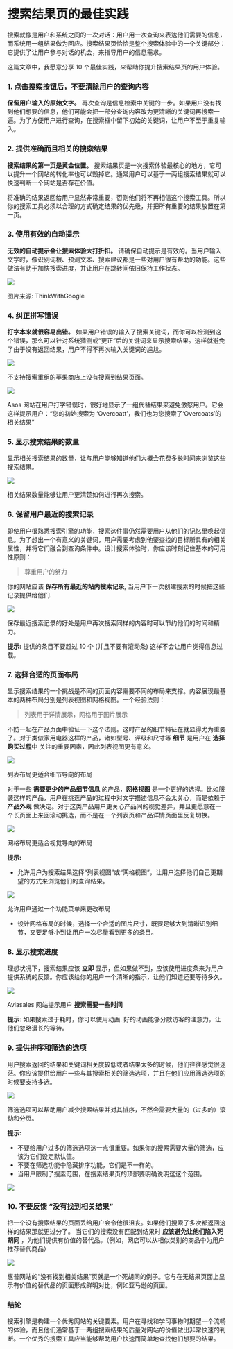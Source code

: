 # 搜索结果页的最佳实践 #

搜索就像是用户和系统之间的一次对话：用户用一次查询来表达他们需要的信息，而系统用一组结果做为回应。搜索结果页恰恰是整个搜索体验中的一个关键部分：它提供了让用户参与对话的机会，来指导用户的信息需求。

这篇文章中，我愿意分享 10 个最佳实践，来帮助你提升搜索结果页的用户体验。

### 1. 点击搜索按钮后，不要清除用户的查询内容 ###

**保留用户输入的原始文字。** 再次查询是信息检索中关键的一步。如果用户没有找到他们想要的信息，他们可能会把一部分查询内容改为更清晰的关键词再搜索一遍。为了方便用户进行查询，在搜索框中留下初始的关键词，让用户不至于重复输入。

### 2. 提供准确而且相关的搜索结果 ###

**搜索结果的第一页是黄金位置。** 搜索结果页是一次搜索体验最核心的地方，它可以提升一个网站的转化率也可以毁掉它。通常用户可以基于一两组搜索结果就可以快速判断一个网站是否存在价值。

将准确的结果返回给用户显然非常重要，否则他们将不再相信这个搜索工具。所以你的搜索工具必须以合理的方式确定结果的优先级，并把所有重要的结果放置在第一页。

### 3. 使用有效的自动提示 ###

**无效的自动提示会让搜索体验大打折扣。** 请确保自动提示是有效的。当用户输入文字时，像识别词根、预测文本、搜索建议都是一些对用户很有帮助的功能。这些做法有助于加快搜索进度，并让用户在跳转间依旧保持工作状态。

<img class="progressiveMedia-noscript js-progressiveMedia-inner" src="https://cdn-images-1.medium.com/max/800/1*AQFWWqXrznprydFeOL-axg.png">

图片来源: ThinkWithGoogle

### 4. 纠正拼写错误 ###

**打字本来就很容易出错。** 如果用户错误的输入了搜索关键词，而你可以检测到这个错误，那么可以针对系统猜测或“更正”后的关键词来显示搜索结果。这样就避免了由于没有返回结果，用户不得不再次输入关键词的尴尬。

<img class="progressiveMedia-noscript js-progressiveMedia-inner" src="https://cdn-images-1.medium.com/max/800/1*U3xATz5_lkAgYsjJXNlH7g.png">

不支持搜索重组的苹果商店上没有搜索到结果页面。

<img class="progressiveMedia-noscript js-progressiveMedia-inner" src="https://cdn-images-1.medium.com/max/800/1*i0oGvymAq0dl7rhLjdLvug.png">

Asos 网站在用户打字错误时，很好地显示了一组代替结果来避免激怒用户。它会这样提示用户：“您的初始搜索为 ‘Overcoatt’，我们也为您搜索了‘Overcoats’的相关结果”

### 5. 显示搜索结果的数量 ###

显示相关搜索结果的数量，让与用户能够知道他们大概会花费多长时间来浏览这些搜索结果。

<img class="progressiveMedia-noscript js-progressiveMedia-inner" src="https://cdn-images-1.medium.com/max/800/1*WC83Jp1xpJtLdMbuc5hhiQ.png">

相关结果数量能够让用户更清楚如何进行再次搜索。

### 6. 保留用户最近的搜索记录 ###

即使用户很熟悉搜索引擎的功能，搜索这件事仍然需要用户从他们的记忆里唤起信息。为了想出一个有意义的关键词，用户需要考虑到他要查找的目标所具有的相关属性，并将它们融合到查询条件中。设计搜索体验时，你应该时刻记住基本的可用性原则：

> 尊重用户的努力

你的网站应该 **保存所有最近的站内搜索记录**, 当用户下一次创建搜索的时候把这些记录提供给他们.

<img class="progressiveMedia-noscript js-progressiveMedia-inner" src="https://cdn-images-1.medium.com/max/800/1*F5VdrzysdFsaIBLQqxJvdw.png">

保存最近搜索记录的好处是用户再次搜索同样的内容时可以节约他们的时间和精力。

**提示:** 提供的条目不要超过 10 个 (并且不要有滚动条) 这样不会让用户觉得信息过载。

### 7. 选择合适的页面布局 ###

显示搜索结果的一个挑战是不同的页面内容需要不同的布局来支撑。内容展现最基本的两种布局分别是列表视图和网格视图。一个经验法则：

> 列表用于详情展示，网格用于图片展示

不妨一起在产品页面中验证一下这个法则。这时产品的细节特征在就显得尤为重要了。对于类似家用电器这样的产品，诸如型号、评级和尺寸等 **细节** 是用户在 **选择购买过程中** 关注的重要因素，因此列表视图更有意义。

![](https://cdn-images-1.medium.com/max/800/1*K7ITLIzXP57remQneOi9nw.png)

列表布局更适合细节导向的布局

对于一些 **需要更少的产品细节信息** 的产品，**网格视图** 是一个更好的选择。比如服装这样的产品，用户在挑选产品的过程中对文字描述信息不会太关心，而是依赖于 **产品外观** 做决定。对于这类产品用户更关心产品间的视觉差异，并且更愿意在一个长页面上来回滚动挑选，而不是在一个列表页和产品详情页面里反复切换。

<img class="progressiveMedia-noscript js-progressiveMedia-inner" src="https://cdn-images-1.medium.com/max/800/1*HplfdblSUuoURLFBCEWDfg.png">

网格布局更适合视觉导向的布局

**提示:**

- 允许用户为搜索结果选择“列表视图”或“网格视图”，让用户选择他们自己更期望的方式来浏览他们的查询结果。

<img class="progressiveMedia-noscript js-progressiveMedia-inner" src="https://cdn-images-1.medium.com/max/800/1*ebjnL_m2ojhNM9duJac9qg.png">

允许用户通过一个功能菜单来更改布局

- 设计网格布局的时候，选择一个合适的图片尺寸，既要足够大到清晰识别细节，又要足够小到让用户一次尽量看到更多的条目。

### 8. 显示搜索进度 ###

理想状况下，搜索结果应该 **立即** 显示，但如果做不到，应该使用进度条来为用户提供系统的反馈。你应该给你的用户一个清晰的指示，让他们知道还要等待多久。

<img class="progressiveMedia-noscript js-progressiveMedia-inner" src="https://cdn-images-1.medium.com/max/800/1*SXF1nALfezQeQyYOSu1l-A.gif">

Aviasales 网站提示用户 **搜索需要一些时间**

**提示:** 如果搜索过于耗时，你可以使用动画. 好的动画能够分散访客的注意力，让他们忽略漫长的等待。

### 9. 提供排序和筛选的选项 ###

用户搜索返回的结果和关键词相关度较低或者结果太多的时候，他们往往感觉很迷茫。你应该提供给用户一些与其搜索相关的筛选选项，并且在他们应用筛选选项的时候要支持多选。

<img class="progressiveMedia-noscript js-progressiveMedia-inner" src="https://cdn-images-1.medium.com/max/800/1*sKSFUtpTpH1KH6rKtJrDYQ.png">

筛选选项可以帮助用户减少搜索结果并对其排序，不然会需要大量的（过多的）滚动和分页。

**提示:**

- 不要给用户过多的筛选选项这一点很重要。如果你的搜索需要大量的筛选，应该为它们设定默认值。
- 不要在筛选功能中隐藏排序功能，它们是不一样的。
- 当用户限制了搜索范围，在搜索结果页的顶部要明确说明这这个范围。

<img class="progressiveMedia-noscript js-progressiveMedia-inner" src="https://cdn-images-1.medium.com/max/800/1*ScC1SnfDGtI6fZ6UUpvNPg.png">

### 10. 不要反馈 “没有找到相关结果” ###

把一个没有搜索结果的页面丢给用户会令他很沮丧。如果他们搜索了多次都返回这样的结果那就更过分了。 当它们的搜索没有匹配到结果时 **应该避免让他们陷入死胡同** ，为他们提供有价值的替代品。（例如，网店可以从相似类别的商品中为用户推荐替代商品）

<img class="progressiveMedia-noscript js-progressiveMedia-inner" src="https://cdn-images-1.medium.com/max/800/1*vWXgR6cGUC7oMrjGw1xwMg.png">

惠普网站的“没有找到相关结果”页就是一个死胡同的例子。它与在无结果页面上显示有价值的替代品的页面形成鲜明对比，例如亚马逊的页面。

### 结论 ###

搜索引擎是构建一个优秀网站的关键要素。用户在寻找和学习事物时期望一个流畅的体验，而且他们通常基于一两组搜索结果的质量对网站的价值做出非常快速的判断。一个优秀的搜索工具应当能够帮助用户快速而简单地查找他们想要的结果。